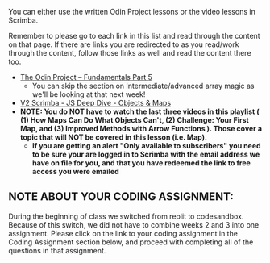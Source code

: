 You can either use the written Odin Project lessons or the video lessons in Scrimba.

Remember to please go to each link in this list and read through the content on that page. If there are links you are redirected to as you read/work through the content, follow those links as well and read the content there too.

- [The Odin Project – Fundamentals Part 5](https://www.theodinproject.com/lessons/foundations-fundamentals-part-5)
  - You can skip the section on Intermediate/advanced array magic as we'll be looking at that next week!
- [V2 Scrimba - JS Deep Dive - Objects & Maps](https://v2.scrimba.com/javascript-deep-dive-c0a/~015)
- **NOTE: You do NOT have to watch the last three videos in this playlist ( (1) How Maps Can Do What Objects Can't, (2) Challenge: Your First Map, and (3) Improved Methods with Arrow Functions ). Those cover a topic that will NOT be covered in this lesson (i.e. Map).**
  - **If you are getting an alert "Only available to subscribers" you need to be sure your are logged in to Scrimba with the email address we have on file for you, and that you have redeemed the link to free access you were emailed**

## NOTE ABOUT YOUR CODING ASSIGNMENT:
During the beginning of class we switched from replit to codesandbox.  Because of this switch, we did not have to combine weeks 2 and 3 into one assignment.  Please click on the link to your coding assignment in the Coding Assignment section below, and proceed with completing all of the questions in that assignment.
